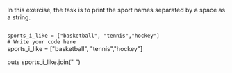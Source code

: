 In this exercise, the task is
to print the sport names
separated by a space as a string.



<codeblock language="ruby" type="exercise" testMode="fixedInput">
<code>
sports_i_like = ["basketball", "tennis","hockey"]
# Write your code here
</code>

<solution>
sports_i_like = ["basketball", "tennis","hockey"]

puts sports_i_like.join(" ")
</solution>
</codeblock>
